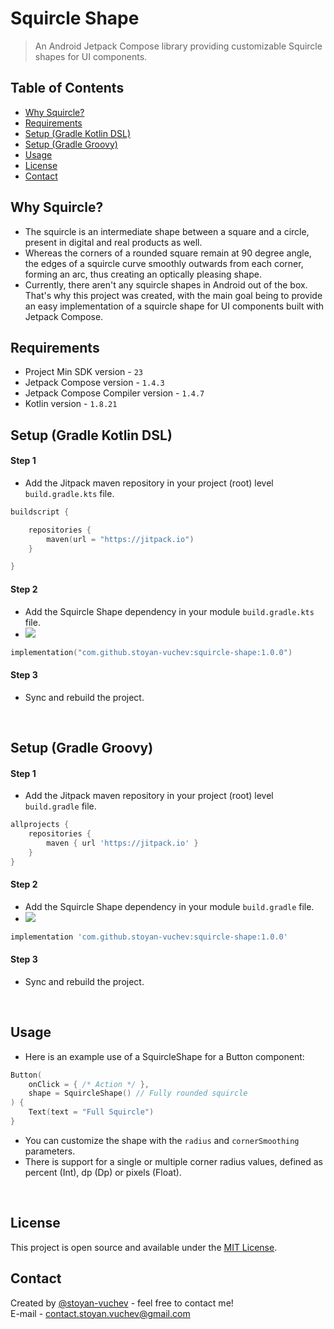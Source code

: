 # Squircle Shape
> An Android Jetpack Compose library providing customizable Squircle shapes for UI components.

## Table of Contents
* [Why Squircle?](#why-squircle)
* [Requirements](#requirements)
* [Setup (Gradle Kotlin DSL)](#setup--gradle-kotlin-dsl-)
* [Setup (Gradle Groovy)](#setup--gradle-groovy-)
* [Usage](#usage)
* [License](#license)
* [Contact](#contact)

## Why Squircle?
- The squircle is an intermediate shape between a square and a circle, present in digital and real products as well.
- Whereas the corners of a rounded square remain at 90 degree angle, the edges of a squircle curve smoothly outwards from each corner, forming an arc, thus creating an optically pleasing shape.
- Currently, there aren't any squircle shapes in Android out of the box. That's why this project was created, with the main goal being to provide an easy implementation of a squircle shape for UI components built with Jetpack Compose.

## Requirements
- Project Min SDK version - `23`
- Jetpack Compose version - `1.4.3`
- Jetpack Compose Compiler version - `1.4.7`
- Kotlin version - `1.8.21`

## Setup (Gradle Kotlin DSL)
#### Step 1
* Add the Jitpack maven repository in your project (root) level `build.gradle.kts` file.

```kotlin
buildscript {

    repositories {
        maven(url = "https://jitpack.io")
    }

}
```

#### Step 2
* Add the Squircle Shape dependency in your module `build.gradle.kts` file.
* [![](https://jitpack.io/v/stoyan-vuchev/squircle-shape.svg)](https://jitpack.io/#stoyan-vuchev/squircle-shape)

```kotlin
implementation("com.github.stoyan-vuchev:squircle-shape:1.0.0")
```

#### Step 3
* Sync and rebuild the project.

<br/>

## Setup (Gradle Groovy)
#### Step 1
* Add the Jitpack maven repository in your project (root) level `build.gradle` file.

```groovy
allprojects {
    repositories {
        maven { url 'https://jitpack.io' }
    }
}
```

#### Step 2
* Add the Squircle Shape dependency in your module `build.gradle` file.
* [![](https://jitpack.io/v/stoyan-vuchev/squircle-shape.svg)](https://jitpack.io/#stoyan-vuchev/squircle-shape)

```groovy
implementation 'com.github.stoyan-vuchev:squircle-shape:1.0.0'
```

#### Step 3
* Sync and rebuild the project.

<br/>

## Usage
* Here is an example use of a SquircleShape for a Button component:
```kotlin
Button(
    onClick = { /* Action */ },
    shape = SquircleShape() // Fully rounded squircle
) {
    Text(text = "Full Squircle")
}
```
* You can customize the shape with the `radius` and `cornerSmoothing` parameters.
* There is support for a single or multiple corner radius values, defined as percent (Int), dp (Dp) or pixels (Float).

<br/>

## License
This project is open source and available under the [MIT License](./LICENSE).

## Contact
Created by [@stoyan-vuchev](https://github.com/stoyan-vuchev/) - feel free to contact me! <br/>
E-mail - [contact.stoyan.vuchev@gmail.com](mailto://contact.stoyan.vuchev@gmail.com)